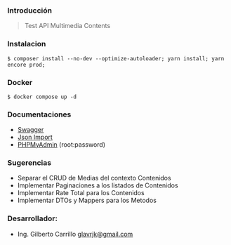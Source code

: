 ### Introducción
> Test API Multimedia Contents

### Instalacion
``` 
$ composer install --no-dev --optimize-autoloader; yarn install; yarn encore prod;
```

### Docker
``` 
$ docker compose up -d
```

### Documentaciones
* [Swagger](http://localhost/api/doc)
* [Json Import](http://localhost/api/doc.json)
* [PHPMyAdmin](http://localhost:8080) (root:password)

### Sugerencias
* Separar el CRUD de Medias del contexto Contenidos
* Implementar Paginaciones a los listados de Contenidos
* Implementar Rate Total para los Contenidos
* Implementar DTOs y Mappers para los Metodos 

### Desarrollador:
* Ing. Gilberto Carrillo <glavrjk@gmail.com>